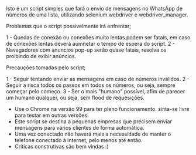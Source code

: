 Isto é um script simples que fará o envio de mensagens no WhatsApp de números de uma lista, utilizando selenium.webdriver e webdriver_manager.

Problemas que o script possivelmente irá enfrentar;

1 - Quedas de conexão ou conexões muito lentas podem ser fatais, em caso de conexões lentas deverá aumnetar o tempo de espera do script.
2 - Navegadores com anuncios pop-up serão quase fatais, resolva os proibindo de exibir anúncios.

Precauções tomadas pelo script;

1 - Seguir tentando enviar as mensagens em caso de números inválidos.
2 - Seguir a risca todos os passos em todos os números, ou seja, sempre começar pelo começo.
3 - Ser o mais "humano" possível, afim de parecer um humano qualquer, ou seja, sem flood de requesições.

- Use o Chrome na versão 99 para ter pleno funcionamento. sinta-se livre para testar em outras versões.
- Este script se destina a pequenas empresas que precisem enviar mensagens para vários clientes de forma automática.
- Uma vez conectado não haverá mais a necessidade de manter o telefone conectado à internet, pelo menos até então.
- Críticas construtivas são bem vindas :)